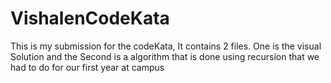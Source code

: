 # VishalenCodeKata
This is my submission for the codeKata, It contains 2 files. One is the visual Solution and the Second is a algorithm that is done using recursion that we had to do for our first year at campus
